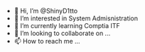 - 👋 Hi, I’m @ShinyD1tto
- 👀 I’m interested in System Admisnistration
- 🌱 I’m currently learning Comptia ITF
- 💞️ I’m looking to collaborate on ...
- 📫 How to reach me ...

<!---
ShinyD1tto/ShinyD1tto is a ✨ special ✨ repository because its `README.md` (this file) appears on your GitHub profile.
You can click the Preview link to take a look at your changes.
--->
